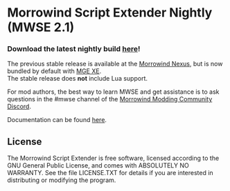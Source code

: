 # Morrowind Script Extender Nightly (MWSE 2.1)

### Download the latest nightly build [here](https://github.com/MWSE/MWSE/releases/download/build-automatic/mwse.zip)!

The previous stable release is available at the [Morrowind Nexus](https://www.nexusmods.com/morrowind/mods/45468), but is now bundled by default with [MGE XE](https://www.nexusmods.com/morrowind/mods/41102).  
The stable release does **not** include Lua support.

For mod authors, the best way to learn MWSE and get assistance is to ask questions in the #mwse channel of the [Morrowind Modding Community Discord](https://discord.gg/nTF2PZR).

Documentation can be found [here](https://mwse.github.io/MWSE/).

## License
The Morrowind Script Extender is free software, licensed according to the GNU General Public License, and comes with ABSOLUTELY NO WARRANTY. See the file LICENSE.TXT for details if you are interested in distributing or modifying the program.
